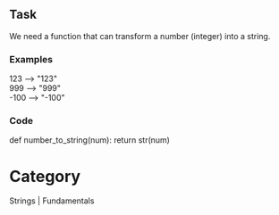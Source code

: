 ## Task

We need a function that can transform a number (integer) into a string.

### Examples
123  --> "123"  
999  --> "999"  
-100 --> "-100"

### Code
def number_to_string(num):
    return str(num)

# Category
Strings | Fundamentals
